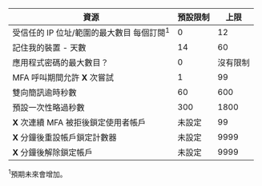  資源| 預設限制| 上限
---|---|---
 受信任的 IP 位址/範圍的最大數目</a> 每個訂閱<sup>1</sup>| 0| 12
 記住我的裝置 - 天數| 14| 60
 應用程式密碼的最大數目？| 0| 沒有限制
 MFA 呼叫期間允許 **X** 次嘗試| 1| 99
 雙向簡訊逾時秒數| 60| 600
 預設一次性略過秒數| 300| 1800
 **X** 次連續 MFA 被拒後鎖定使用者帳戶| 未設定| 99
 **X** 分鐘後重設帳戶鎖定計數器| 未設定| 9999
 **X** 分鐘後解除鎖定帳戶| 未設定| 9999


<sup>1</sup>預期未來會增加。





